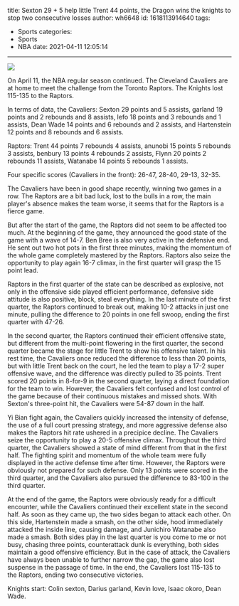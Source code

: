 title: Sexton 29 + 5 help little Trent 44 points, the Dragon wins the knights to stop two consecutive losses
author: wh6648
id: 1618113914640
tags: 
- Sports
categories: 
- Sports
- NBA
date: 2021-04-11 12:05:14
---
![](https://p2.itc.cn/images01/20210411/14e6552da98944ebbf80aca8a647f3fe.jpeg)


On April 11, the NBA regular season continued. The Cleveland Cavaliers are at home to meet the challenge from the Toronto Raptors. The Knights lost 115-135 to the Raptors.

In terms of data, the Cavaliers: Sexton 29 points and 5 assists, garland 19 points and 2 rebounds and 8 assists, lefo 18 points and 3 rebounds and 1 assists, Dean Wade 14 points and 6 rebounds and 2 assists, and Hartenstein 12 points and 8 rebounds and 6 assists.

Raptors: Trent 44 points 7 rebounds 4 assists, anunobi 15 points 5 rebounds 3 assists, benbury 13 points 4 rebounds 2 assists, Flynn 20 points 2 rebounds 11 assists, Watanabe 14 points 5 rebounds 1 assists.

Four specific scores (Cavaliers in the front): 26-47, 28-40, 29-13, 32-35.

The Cavaliers have been in good shape recently, winning two games in a row. The Raptors are a bit bad luck, lost to the bulls in a row, the main player's absence makes the team worse, it seems that for the Raptors is a fierce game.

But after the start of the game, the Raptors did not seem to be affected too much. At the beginning of the game, they announced the good state of the game with a wave of 14-7. Ben Bree is also very active in the defensive end. He sent out two hot pots in the first three minutes, making the momentum of the whole game completely mastered by the Raptors. Raptors also seize the opportunity to play again 16-7 climax, in the first quarter will grasp the 15 point lead.

Raptors in the first quarter of the state can be described as explosive, not only in the offensive side played efficient performance, defensive side attitude is also positive, block, steal everything. In the last minute of the first quarter, the Raptors continued to break out, making 10-2 attacks in just one minute, pulling the difference to 20 points in one fell swoop, ending the first quarter with 47-26.

In the second quarter, the Raptors continued their efficient offensive state, but different from the multi-point flowering in the first quarter, the second quarter became the stage for little Trent to show his offensive talent. In his rest time, the Cavaliers once reduced the difference to less than 20 points, but with little Trent back on the court, he led the team to play a 17-2 super offensive wave, and the difference was directly pulled to 35 points. Trent scored 20 points in 8-for-9 in the second quarter, laying a direct foundation for the team to win. However, the Cavaliers felt confused and lost control of the game because of their continuous mistakes and missed shots. With Sexton's three-point hit, the Cavaliers were 54-87 down in the half.

Yi Bian fight again, the Cavaliers quickly increased the intensity of defense, the use of a full court pressing strategy, and more aggressive defense also makes the Raptors hit rate ushered in a precipice decline. The Cavaliers seize the opportunity to play a 20-5 offensive climax. Throughout the third quarter, the Cavaliers showed a state of mind different from that in the first half. The fighting spirit and momentum of the whole team were fully displayed in the active defense time after time. However, the Raptors were obviously not prepared for such defense. Only 13 points were scored in the third quarter, and the Cavaliers also pursued the difference to 83-100 in the third quarter.

At the end of the game, the Raptors were obviously ready for a difficult encounter, while the Cavaliers continued their excellent state in the second half. As soon as they came up, the two sides began to attack each other. On this side, Hartenstein made a smash, on the other side, hood immediately attacked the inside line, causing damage, and Junichiro Watanabe also made a smash. Both sides play in the last quarter is you come to me or not busy, chasing three points, counterattack dunk is everything, both sides maintain a good offensive efficiency. But in the case of attack, the Cavaliers have always been unable to further narrow the gap, the game also lost suspense in the passage of time. In the end, the Cavaliers lost 115-135 to the Raptors, ending two consecutive victories.

Knights start: Colin sexton, Darius garland, Kevin love, Isaac okoro, Dean Wade.

